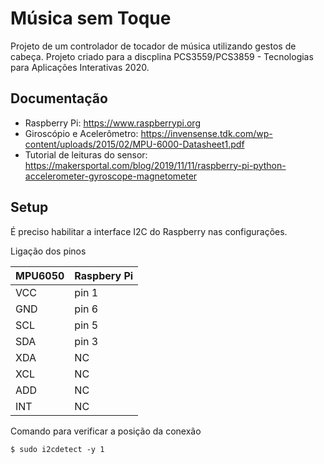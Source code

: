 # Música sem Toque
Projeto de um controlador de tocador de música utilizando gestos de cabeça.
Projeto criado para a discplina PCS3559/PCS3859 - Tecnologias para Aplicações
Interativas 2020.

## Documentação

* Raspberry Pi: <https://www.raspberrypi.org>
* Giroscópio e Acelerômetro: <https://invensense.tdk.com/wp-content/uploads/2015/02/MPU-6000-Datasheet1.pdf>
* Tutorial de leituras do sensor: <https://makersportal.com/blog/2019/11/11/raspberry-pi-python-accelerometer-gyroscope-magnetometer>

## Setup

É preciso habilitar a interface I2C do Raspberry nas configurações.

Ligação dos pinos

| MPU6050 | Raspbery Pi |
| ----- | ----- |
| VCC | pin 1 |
| GND | pin 6 |
| SCL | pin 5 |
| SDA | pin 3 |
| XDA | NC |
| XCL | NC |
| ADD | NC |
| INT | NC |

Comando para verificar a posição da conexão
```
$ sudo i2cdetect -y 1
```
